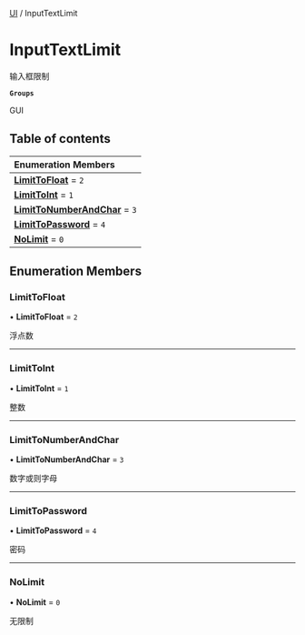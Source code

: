 [UI](../modules/UI.UI.md) / InputTextLimit

# InputTextLimit <Badge type="tip" text="Enumeration" /> <Score text="InputTextLimit" />

输入框限制

**`Groups`**

GUI

## Table of contents

| Enumeration Members |
| :-----|
| **[LimitToFloat](UI.InputTextLimit.md#limittofloat)** = ``2`` <br> |
| **[LimitToInt](UI.InputTextLimit.md#limittoint)** = ``1`` <br> |
| **[LimitToNumberAndChar](UI.InputTextLimit.md#limittonumberandchar)** = ``3`` <br> |
| **[LimitToPassword](UI.InputTextLimit.md#limittopassword)** = ``4`` <br> |
| **[NoLimit](UI.InputTextLimit.md#nolimit)** = ``0`` <br> |

## Enumeration Members

### LimitToFloat <Score text="LimitToFloat" /> 

• **LimitToFloat** = ``2``

浮点数

___

### LimitToInt <Score text="LimitToInt" /> 

• **LimitToInt** = ``1``

整数

___

### LimitToNumberAndChar <Score text="LimitToNumberAndChar" /> 

• **LimitToNumberAndChar** = ``3``

数字或则字母

___

### LimitToPassword <Score text="LimitToPassword" /> 

• **LimitToPassword** = ``4``

密码

___

### NoLimit <Score text="NoLimit" /> 

• **NoLimit** = ``0``

无限制
